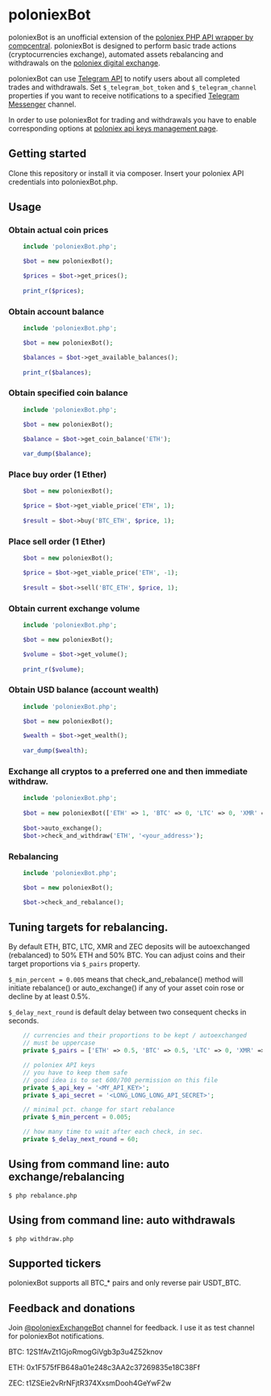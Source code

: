 # poloniexBot

poloniexBot is an unofficial extension of the [poloniex PHP API wrapper by compcentral](http://pastebin.com/iuezwGRZ).
poloniexBot is designed to perform basic trade actions (cryptocurrencies exchange), automated assets rebalancing
and withdrawals on the [poloniex digital exchange](https://poloniex.com/exchange/). 

poloniexBot can use [Telegram API](https://core.telegram.org) to notify users about all completed trades and withdrawals. 
Set 
`$_telegram_bot_token` and `$_telegram_channel`
properties if you want to receive notifications to a specified [Telegram Messenger](https://telegram.org) channel.

In order to use poloniexBot for trading and withdrawals you have to enable corresponding options at [poloniex api keys management page](https://poloniex.com/apiKeys).

## Getting started

Clone this repository or install it via composer. Insert your poloniex API credentials into poloniexBot.php.

## Usage

### Obtain actual coin prices

```php
    include 'poloniexBot.php';

    $bot = new poloniexBot();

    $prices = $bot->get_prices();
    
    print_r($prices);
```

### Obtain account balance

```php
    include 'poloniexBot.php';

    $bot = new poloniexBot();

    $balances = $bot->get_available_balances();
    
    print_r($balances);
```

### Obtain specified coin balance

```php
    include 'poloniexBot.php';

    $bot = new poloniexBot();

    $balance = $bot->get_coin_balance('ETH');
    
    var_dump($balance);
```

### Place buy order (1 Ether)

```php
    $bot = new poloniexBot();

    $price = $bot->get_viable_price('ETH', 1);
    
    $result = $bot->buy('BTC_ETH', $price, 1);
```
### Place sell order (1 Ether)

```php
    $bot = new poloniexBot();

    $price = $bot->get_viable_price('ETH', -1);
    
    $result = $bot->sell('BTC_ETH', $price, 1);
```

### Obtain current exchange volume

```php
    include 'poloniexBot.php';

    $bot = new poloniexBot();

    $volume = $bot->get_volume();
    
    print_r($volume);
```

### Obtain USD balance (account wealth)

```php
    include 'poloniexBot.php';

    $bot = new poloniexBot();

    $wealth = $bot->get_wealth();
    
    var_dump($wealth);
```

### Exchange all cryptos to a preferred one and then immediate withdraw.

```php
    include 'poloniexBot.php';
	
    $bot = new poloniexBot(['ETH' => 1, 'BTC' => 0, 'LTC' => 0, 'XMR' => 0, 'ZEC' => 0]);
	
    $bot->auto_exchange();
    $bot->check_and_withdraw('ETH', '<your_address>');
```

### Rebalancing

```php
    include 'poloniexBot.php';

    $bot = new poloniexBot();

    $bot->check_and_rebalance();
```
## Tuning targets for rebalancing.

By default ETH, BTC, LTC, XMR and ZEC deposits will be autoexchanged (rebalanced) to 50% ETH and 50% BTC.
You can adjust coins and their target proportions via `$_pairs` property.

`$_min_percent = 0.005`
means that check_and_rebalance() method will initiate rebalance() or auto_exchange() if any of your asset coin rose or decline by at least 0.5%.

`$_delay_next_round`
is default delay between two consequent checks in seconds.

```php
    // currencies and their proportions to be kept / autoexchanged
    // must be uppercase
    private $_pairs = ['ETH' => 0.5, 'BTC' => 0.5, 'LTC' => 0, 'XMR' => 0, 'ZEC' => 0];

    // poloniex API keys
    // you have to keep them safe
    // good idea is to set 600/700 permission on this file
    private $_api_key = '<MY_API_KEY>';
    private $_api_secret = '<LONG_LONG_LONG_API_SECRET>';

    // minimal pct. change for start rebalance
    private $_min_percent = 0.005;

    // how many time to wait after each check, in sec.
    private $_delay_next_round = 60;
```

## Using from command line: auto exchange/rebalancing

`$ php rebalance.php`

## Using from command line: auto withdrawals

`$ php withdraw.php`

## Supported tickers

poloniexBot supports all BTC_* pairs and only reverse pair USDT_BTC.

## Feedback and donations

Join [@poloniexExchangeBot](https://t.me/poloniexExchangeBot) channel for feedback. I use it as test channel for poloniexBot notifications.

BTC: 12S1fAvZt1GjoRmogGiVgb3p3u4Z52knov

ETH: 0x1F575fFB648a01e248c3AA2c37269835e18C38Ff

ZEC: t1ZSEie2vRrNFjtR374XxsmDooh4GeYwF2w
